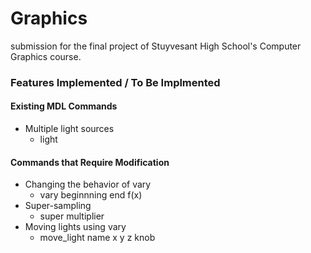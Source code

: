 # Graphics
submission for the final project of Stuyvesant High School's Computer Graphics course.

### Features Implemented / To Be Implmented
#### Existing MDL Commands
- Multiple light sources
  - light
#### Commands that Require Modification
- Changing the behavior of vary
  - vary beginnning end f(x)
- Super-sampling
  - super multiplier
- Moving lights using vary
  - move_light name x y z knob
